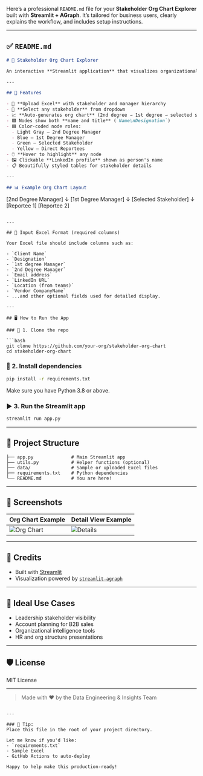 Here’s a professional `README.md` file for your **Stakeholder Org Chart Explorer** built with **Streamlit + AGraph**. It’s tailored for business users, clearly explains the workflow, and includes setup instructions.

---

## ✅ `README.md`

```markdown
# 🧭 Stakeholder Org Chart Explorer

An interactive **Streamlit application** that visualizes organizational hierarchy from Excel data using `streamlit-agraph`. Built for **leadership teams** to easily explore stakeholders, view their managers, direct reports, and detailed context in a beautifully structured UI.

---

## 🚀 Features

- 📁 **Upload Excel** with stakeholder and manager hierarchy
- 🔽 **Select any stakeholder** from dropdown
- 📈 **Auto-generates org chart** (2nd degree → 1st degree → selected stakeholder → reportees)
- 🟩 Nodes show both **name and title** (`Name\nDesignation`)
- 🟦 Color-coded node roles:
  - Light Gray – 2nd Degree Manager
  - Blue – 1st Degree Manager
  - Green – Selected Stakeholder
  - Yellow – Direct Reportees
- 🖱️ **Hover to highlight** any node
- 🖼️ Clickable **LinkedIn profile** shown as person's name
- 📋 Beautifully styled tables for stakeholder details

---

## 📊 Example Org Chart Layout

```

\[2nd Degree Manager]
↓
\[1st Degree Manager]
↓
\[Selected Stakeholder]
↓
\[Reportee 1] \[Reportee 2]

````

---

## 📝 Input Excel Format (required columns)

Your Excel file should include columns such as:

- `Client Name`
- `Designation`
- `1st degree Manager`
- `2nd Degree Manager`
- `Email address`
- `LinkedIn URL`
- `Location (from teams)`
- `Vendor CompanyName`
- ...and other optional fields used for detailed display.

---

## 🖥️ How to Run the App

### 🔧 1. Clone the repo

```bash
git clone https://github.com/your-org/stakeholder-org-chart
cd stakeholder-org-chart
````

### 🧱 2. Install dependencies

```bash
pip install -r requirements.txt
```

Make sure you have Python 3.8 or above.

### ▶️ 3. Run the Streamlit app

```bash
streamlit run app.py
```

---

## 📁 Project Structure

```
├── app.py              # Main Streamlit app
├── utils.py            # Helper functions (optional)
├── data/               # Sample or uploaded Excel files
├── requirements.txt    # Python dependencies
└── README.md           # You are here!
```

---

## 📸 Screenshots

| Org Chart Example                         | Detail View Example                       |
| ----------------------------------------- | ----------------------------------------- |
| ![Org Chart](./screenshots/org_chart.png) | ![Details](./screenshots/detail_view.png) |

---

## 🙌 Credits

* Built with [Streamlit](https://streamlit.io/)
* Visualization powered by [`streamlit-agraph`](https://github.com/ChrisDelClea/streamlit-agraph)

---

## 💼 Ideal Use Cases

* Leadership stakeholder visibility
* Account planning for B2B sales
* Organizational intelligence tools
* HR and org structure presentations

---

## 🛡️ License

MIT License

---

> Made with ❤️ by the Data Engineering & Insights Team

```

---

### 📌 Tip:
Place this file in the root of your project directory.

Let me know if you'd like:
- `requirements.txt`
- Sample Excel
- GitHub Actions to auto-deploy

Happy to help make this production-ready!
```

